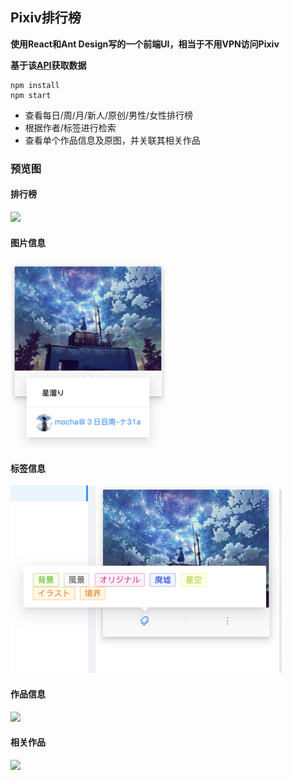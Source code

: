 ## Pixiv排行榜

**使用React和Ant Design写的一个前端UI，相当于不用VPN访问Pixiv**  

**基于该[API](https://api.imjad.cn/pixiv_v2.md)获取数据**  

```
npm install
npm start
```
* 查看每日/周/月/新人/原创/男性/女性排行榜
* 根据作者/标签进行检索
* 查看单个作品信息及原图，并关联其相关作品



### 预览图
#### 排行榜
<img height="500px" src="./image/full.png">  

#### 图片信息
<img height="300px" src="./image/hoverDetail.png">   

#### 标签信息
<img height="300px" src="./image/tagsDetail.png">   

#### 作品信息
<img height="500px" src="./image/illustDetail.png">   

#### 相关作品
<img height="500px" src="./image/relatedIllust.png">   
